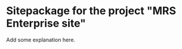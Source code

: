 Sitepackage for the project "MRS Enterprise site"
==============================================================

Add some explanation here.
